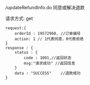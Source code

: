 /updateRefundInfo.do 同意或解决退款

请求方式: get
```
request:{
    orderId : 19572960, //订单编号
    action: 1 // 1代表同意，0代表拒绝
}
response : {
    status : {
        code : 1001,//返回状态
        msg:"请求成功" //返回信息
    }
    data : "SUCCESS"    //退款成功
}
```
